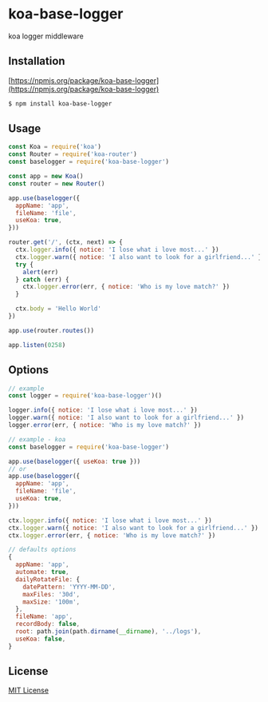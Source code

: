 koa-base-logger
===

koa logger middleware

## Installation

[https://npmjs.org/package/koa-base-logger](https://npmjs.org/package/koa-base-logger)

```bash
$ npm install koa-base-logger
```

## Usage

```javascript
const Koa = require('koa')
const Router = require('koa-router')
const baselogger = require('koa-base-logger')

const app = new Koa()
const router = new Router()

app.use(baselogger({
  appName: 'app',
  fileName: 'file',
  useKoa: true,
}))

router.get('/', (ctx, next) => {
  ctx.logger.info({ notice: 'I lose what i love most...' })
  ctx.logger.warn({ notice: 'I also want to look for a girlfriend...' })
  try {
    alert(err)
  } catch (err) {
    ctx.logger.error(err, { notice: 'Who is my love match?' })
  }

  ctx.body = 'Hello World'
})

app.use(router.routes())

app.listen(0258)

```

## Options
```javascript
// example
const logger = require('koa-base-logger')()

logger.info({ notice: 'I lose what i love most...' })
logger.warn({ notice: 'I also want to look for a girlfriend...' })
logger.error(err, { notice: 'Who is my love match?' })

// example - koa
const baselogger = require('koa-base-logger')

app.use(baselogger({ useKoa: true }))
// or
app.use(baselogger({
  appName: 'app',
  fileName: 'file',
  useKoa: true,
}))

ctx.logger.info({ notice: 'I lose what i love most...' })
ctx.logger.warn({ notice: 'I also want to look for a girlfriend...' })
ctx.logger.error(err, { notice: 'Who is my love match?' })

// defaults options
{
  appName: 'app',
  automate: true,
  dailyRotateFile: {
    datePattern: 'YYYY-MM-DD',
    maxFiles: '30d',
    maxSize: '100m',
  },
  fileName: 'app',
  recordBody: false,
  root: path.join(path.dirname(__dirname), '../logs'),
  useKoa: false,
}

```

## License
[MIT License](http://www.opensource.org/licenses/mit-license.php)
